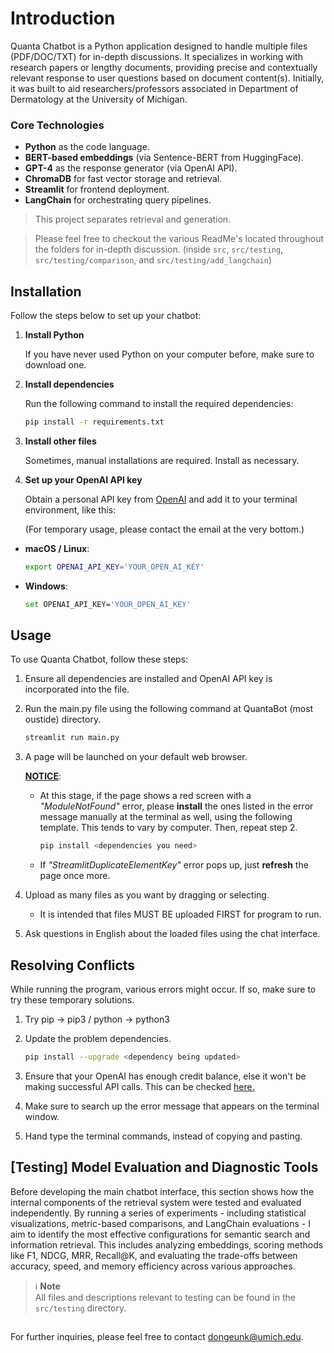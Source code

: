 # **Introduction**

Quanta Chatbot is a Python application designed to handle multiple files (PDF/DOC/TXT) for in-depth discussions. It specializes in working with research papers or lengthy documents, providing precise and contextually relevant response to user questions based on document content(s). Initially, it was built to aid researchers/professors associated in Department of Dermatology at the University of Michigan.

### Core Technologies

- **Python** as the code language.
- **BERT-based embeddings** (via Sentence-BERT from HuggingFace).
- **GPT-4** as the response generator (via OpenAI API).
- **ChromaDB** for fast vector storage and retrieval.
- **Streamlit** for frontend deployment.
- **LangChain** for orchestrating query pipelines.

> This project separates retrieval and generation.

> Please feel free to checkout the various ReadMe's located throughout the folders for in-depth discussion. (inside `src`, `src/testing`, `src/testing/comparison`, and `src/testing/add_langchain`)

## **Installation**

Follow the steps below to set up your chatbot:

1. **Install Python**

   If you have never used Python on your computer before, make sure to download one.

2. **Install dependencies**

   Run the following command to install the required dependencies:

   ```bash
   pip install -r requirements.txt
   ```

3. **Install other files**

   Sometimes, manual installations are required. Install as necessary.

4. **Set up your OpenAI API key**

   Obtain a personal API key from [OpenAI](https://openai.com/index/openai-api/) and add it to your terminal environment, like this:

   (For temporary usage, please contact the email at the very bottom.)

- **macOS / Linux**:

  ```bash
  export OPENAI_API_KEY='YOUR_OPEN_AI_KEY'
  ```

- **Windows**:

  ```bash
  set OPENAI_API_KEY='YOUR_OPEN_AI_KEY'
  ```

## **Usage**

To use Quanta Chatbot, follow these steps:

1. Ensure all dependencies are installed and OpenAI API key is incorporated into the file.
2. Run the main.py file using the following command at QuantaBot (most oustide) directory.

   ```bash
   streamlit run main.py
   ```

3. A page will be launched on your default web browser.

   <u>**NOTICE**</u>:

   - At this stage, if the page shows a red screen with a _"ModuleNotFound"_ error, please **install** the ones listed in the error message manually at the terminal as well, using the following template. This tends to vary by computer. Then, repeat step 2.
     ```bash
     pip install <dependencies you need>
     ```
   - If _"StreamlitDuplicateElementKey"_ error pops up, just **refresh** the page once more.

4. Upload as many files as you want by dragging or selecting.
   - It is intended that files MUST BE uploaded FIRST for program to run.
5. Ask questions in English about the loaded files using the chat interface.

## **Resolving Conflicts**

While running the program, various errors might occur. If so, make sure to try these temporary solutions.

1. Try pip -> pip3 / python -> python3
2. Update the problem dependencies.

   ```bash
   pip install --upgrade <dependency being updated>
   ```

3. Ensure that your OpenAI has enough credit balance, else it won't be making successful API calls. This can be checked [here.](platform.openai.com)
4. Make sure to search up the error message that appears on the terminal window.
5. Hand type the terminal commands, instead of copying and pasting.

## **[Testing] Model Evaluation and Diagnostic Tools**

Before developing the main chatbot interface, this section shows how the internal components of the retrieval system were tested and evaluated independently. By running a series of experiments - including statistical visualizations, metric-based comparisons, and LangChain evaluations - I aim to identify the most effective configurations for semantic search and information retrieval. This includes analyzing embeddings, scoring methods like F1, NDCG, MRR, Recall@K, and evaluating the trade-offs between accuracy, speed, and memory efficiency across various approaches.

> ℹ️ **Note**  
> All files and descriptions relevant to testing can be found in the `src/testing` directory.

##

For further inquiries, please feel free to contact dongeunk@umich.edu.
